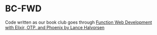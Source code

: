 # BC-FWD
Code written as our book club goes through [Function Web Development with Elixir, OTP, and Phoenix by Lance Halvorsen](https://pragprog.com/book/lhelph/functional-web-development-with-elixir-otp-and-phoenix)
